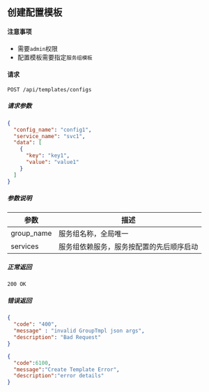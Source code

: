 ## 创建配置模板

#### 注意事项

- 需要`admin`权限
- 配置模板需要指定`服务组模板`

#### 请求

```
POST /api/templates/configs
```

##### 请求参数

```json
{
  "config_name": "config1",
  "service_name": "svc1",
  "data": [
    {
      "key": "key1",
      "value": "value1"
    }
  ]
}
```

##### 参数说明

| 参数 | 描述 |
|-----|-----|
| group_name | 服务组名称，全局唯一 |
| services | 服务组依赖服务，服务按配置的先后顺序启动 |

##### 正常返回

```
200 OK
```

##### 错误返回

```json
{
  "code": "400",
  "message" : "invalid GroupTmpl json args",
  "description": "Bad Request"
}
```

```json
{
  "code":6100,
  "message":"Create Template Error",
  "description":"error details"
}
```
